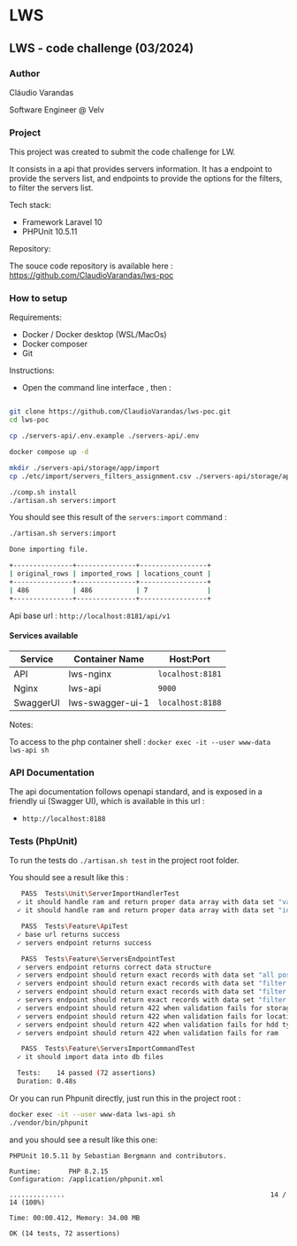 # LWS
## LWS - code challenge (03/2024)

### Author

Cláudio Varandas

Software Engineer @ Velv

### Project 

This project was created to submit the code challenge for LW.

It consists in a api that provides servers information. It has a endpoint to provide the servers
list, and endpoints to provide the options for the filters, to filter the servers list.

Tech stack:

- Framework Laravel 10
- PHPUnit 10.5.11 

Repository:

The souce code repository is available here :
https://github.com/ClaudioVarandas/lws-poc

### How to setup 

Requirements:

- Docker / Docker desktop (WSL/MacOs)
- Docker composer
- Git

Instructions:

- Open the command line interface , then :

```bash

git clone https://github.com/ClaudioVarandas/lws-poc.git
cd lws-poc

cp ./servers-api/.env.example ./servers-api/.env

docker compose up -d

mkdir ./servers-api/storage/app/import
cp ./etc/import/servers_filters_assignment.csv ./servers-api/storage/app/import/

./comp.sh install
./artisan.sh servers:import

```

You should see this result of the `servers:import` command :
```bash
./artisan.sh servers:import

Done importing file.

+---------------+---------------+-----------------+
| original_rows | imported_rows | locations_count |
+---------------+---------------+-----------------+
| 486           | 486           | 7               |
+---------------+---------------+-----------------+
```

Api base url : `http://localhost:8181/api/v1`

#### Services available

Service            | Container Name   | Host:Port
-------------------|------------------|-----------------
 API               | lws-nginx        | `localhost:8181`
 Nginx             | lws-api          | `9000` 
 SwaggerUI         | lws-swagger-ui-1 | `localhost:8188`


Notes:

To access to the php container shell :
`docker exec -it --user www-data lws-api sh`

### API Documentation

The api documentation follows openapi standard, and is exposed in a friendly ui (Swagger UI), 
which is available in this url :

- `http://localhost:8188`

### Tests (PhpUnit)

To run the tests do `./artisan.sh test` in the project root folder.

You should see a result like this :

```bash
   PASS  Tests\Unit\ServerImportHandlerTest
  ✓ it should handle ram and return proper data array with data set "valid value"
  ✓ it should handle ram and return proper data array with data set "invalid value"

   PASS  Tests\Feature\ApiTest
  ✓ base url returns success                                                                                                                                     0.17s
  ✓ servers endpoint returns success                                                                                                                             0.03s

   PASS  Tests\Feature\ServersEndpointTest
  ✓ servers endpoint returns correct data structure                                                                                                              0.02s
  ✓ servers endpoint should return exact records with data set "all possible filters"                                                                            0.01s
  ✓ servers endpoint should return exact records with data set "filter by location hdd ram"                                                                      0.01s
  ✓ servers endpoint should return exact records with data set "filter by location hdd"                                                                          0.01s
  ✓ servers endpoint should return exact records with data set "filter by location"                                                                              0.01s
  ✓ servers endpoint should return 422 when validation fails for storage                                                                                         0.01s
  ✓ servers endpoint should return 422 when validation fails for location                                                                                        0.01s
  ✓ servers endpoint should return 422 when validation fails for hdd type                                                                                        0.01s
  ✓ servers endpoint should return 422 when validation fails for ram                                                                                             0.01s

   PASS  Tests\Feature\ServersImportCommandTest
  ✓ it should import data into db files                                                                                                                          0.08s

  Tests:    14 passed (72 assertions)
  Duration: 0.48s

```

Or you can run Phpunit directly, just run this in the project root :
```bash
docker exec -it --user www-data lws-api sh
./vendor/bin/phpunit
```

and you should see a result like this one:
```
PHPUnit 10.5.11 by Sebastian Bergmann and contributors.

Runtime:       PHP 8.2.15
Configuration: /application/phpunit.xml

..............                                                    14 / 14 (100%)

Time: 00:00.412, Memory: 34.00 MB

OK (14 tests, 72 assertions)
```